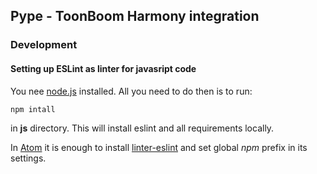 ## Pype - ToonBoom Harmony integration

### Development

#### Setting up ESLint as linter for javasript code

You nee [node.js](https://nodejs.org/en/) installed. All you need to do then
is to run:

```sh
npm intall
```
in **js** directory. This will install eslint and all requirements locally.

In [Atom](https://atom.io/) it is enough to install [linter-eslint](https://atom.io/packages/lintecr-eslint) and set global *npm* prefix in its settings.
